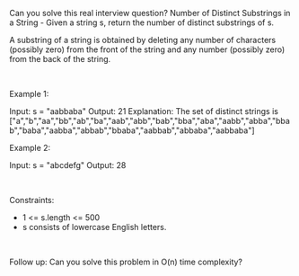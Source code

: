 Can you solve this real interview question? Number of Distinct Substrings in a String - Given a string s, return the number of distinct substrings of s.

A substring of a string is obtained by deleting any number of characters (possibly zero) from the front of the string and any number (possibly zero) from the back of the string.

 

Example 1:


Input: s = "aabbaba"
Output: 21
Explanation: The set of distinct strings is ["a","b","aa","bb","ab","ba","aab","abb","bab","bba","aba","aabb","abba","bbab","baba","aabba","abbab","bbaba","aabbab","abbaba","aabbaba"]


Example 2:


Input: s = "abcdefg"
Output: 28


 

Constraints:

 * 1 <= s.length <= 500
 * s consists of lowercase English letters.

 

Follow up: Can you solve this problem in O(n) time complexity?